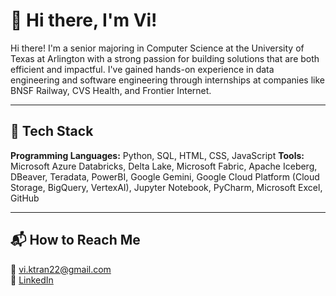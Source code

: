 # 👋 Hi there, I'm Vi!

Hi there! I'm a senior majoring in Computer Science at the University of Texas at Arlington with a strong passion for building solutions that are both efficient and impactful. I've gained hands-on experience in data engineering and software engineering through internships at companies like BNSF Railway, CVS Health, and Frontier Internet. 

---

## 🧰 Tech Stack
**Programming Languages:** Python, SQL, HTML, CSS, JavaScript
**Tools:** Microsoft Azure Databricks, Delta Lake, Microsoft Fabric, Apache Iceberg, DBeaver, Teradata,
PowerBI, Google Gemini, Google Cloud Platform (Cloud Storage, BigQuery, VertexAI), Jupyter Notebook, PyCharm,
Microsoft Excel, GitHub 

---

## 📬 How to Reach Me
📧 vi.ktran22@gmail.com  
🔗 [LinkedIn](https://www.linkedin.com/in/vi-tran11)  




